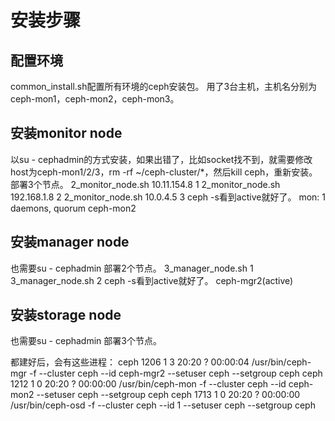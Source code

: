 # 安装步骤
## 配置环境
common_install.sh配置所有环境的ceph安装包。
用了3台主机，主机名分别为ceph-mon1，ceph-mon2，ceph-mon3。
## 安装monitor node
以su - cephadmin的方式安装，如果出错了，比如socket找不到，就需要修改host为ceph-mon1/2/3，rm -rf ~/ceph-cluster/*，然后kill ceph，重新安装。
部署3个节点。
2_monitor_node.sh 10.11.154.8 1
2_monitor_node.sh 192.168.1.8 2
2_monitor_node.sh 10.0.4.5 3
ceph -s看到active就好了。
mon: 1 daemons, quorum ceph-mon2
## 安装manager node
也需要su - cephadmin
部署2个节点。
3_manager_node.sh 1
3_manager_node.sh 2
ceph -s看到active就好了。
ceph-mgr2(active)
## 安装storage node
也需要su - cephadmin
部署3个节点。

都建好后，会有这些进程：
ceph        1206       1  3 20:20 ?        00:00:04 /usr/bin/ceph-mgr -f --cluster ceph --id ceph-mgr2 --setuser ceph --setgroup ceph
ceph        1212       1  0 20:20 ?        00:00:00 /usr/bin/ceph-mon -f --cluster ceph --id ceph-mon2 --setuser ceph --setgroup ceph
ceph        1713       1  0 20:20 ?        00:00:00 /usr/bin/ceph-osd -f --cluster ceph --id 1 --setuser ceph --setgroup ceph

